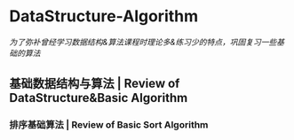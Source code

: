 # DataStructure-Algorithm
*为了弥补曾经学习数据结构&算法课程时理论多&练习少的特点，巩固复习一些基础的算法*
## 基础数据结构与算法 | Review of DataStructure&amp;Basic Algorithm
### 排序基础算法 | Review of Basic Sort Algorithm
